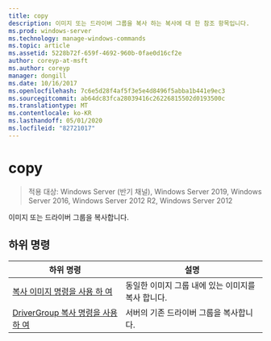 ```yaml
---
title: copy
description: 이미지 또는 드라이버 그룹을 복사 하는 복사에 대 한 참조 항목입니다.
ms.prod: windows-server
ms.technology: manage-windows-commands
ms.topic: article
ms.assetid: 5228b72f-659f-4692-960b-0fae0d16cf2e
author: coreyp-at-msft
ms.author: coreyp
manager: dongill
ms.date: 10/16/2017
ms.openlocfilehash: 7c6e5d28f4af5f3e5e4d8496f5abba1b441e9ec3
ms.sourcegitcommit: ab64dc83fca28039416c26226815502d0193500c
ms.translationtype: MT
ms.contentlocale: ko-KR
ms.lasthandoff: 05/01/2020
ms.locfileid: "82721017"
---
```

# <a name="copy"></a>copy

> 적용 대상: Windows Server (반기 채널), Windows Server 2019, Windows Server 2016, Windows Server 2012 R2, Windows Server 2012

이미지 또는 드라이버 그룹을 복사합니다.

## <a name="subcommands"></a>하위 명령
|하위 명령|설명|
|-------|--------|
|[복사 이미지 명령을 사용 하 여](using-the-copy-image-command.md)|동일한 이미지 그룹 내에 있는 이미지를 복사 합니다.|
|[DriverGroup 복사 명령을 사용 하 여](using-the-copy-drivergroup-command.md)|서버의 기존 드라이버 그룹을 복사합니다.|
